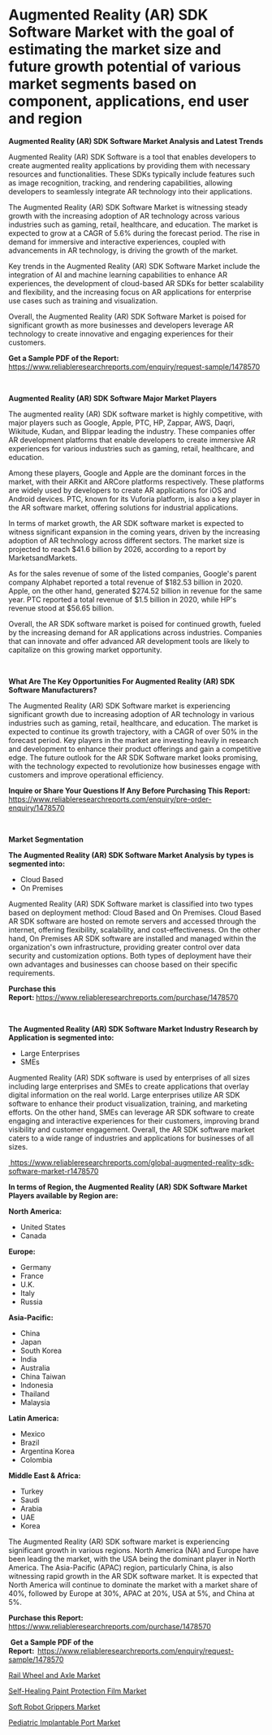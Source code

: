 <p><h1>Augmented Reality (AR) SDK Software Market with the goal of estimating the market size and future growth potential of various market segments based on component, applications, end user and region</h1></p><p><strong>Augmented Reality (AR) SDK Software Market Analysis and Latest Trends</strong></p>
<p><p>Augmented Reality (AR) SDK Software is a tool that enables developers to create augmented reality applications by providing them with necessary resources and functionalities. These SDKs typically include features such as image recognition, tracking, and rendering capabilities, allowing developers to seamlessly integrate AR technology into their applications.</p><p>The Augmented Reality (AR) SDK Software Market is witnessing steady growth with the increasing adoption of AR technology across various industries such as gaming, retail, healthcare, and education. The market is expected to grow at a CAGR of 5.6% during the forecast period. The rise in demand for immersive and interactive experiences, coupled with advancements in AR technology, is driving the growth of the market.</p><p>Key trends in the Augmented Reality (AR) SDK Software Market include the integration of AI and machine learning capabilities to enhance AR experiences, the development of cloud-based AR SDKs for better scalability and flexibility, and the increasing focus on AR applications for enterprise use cases such as training and visualization.</p><p>Overall, the Augmented Reality (AR) SDK Software Market is poised for significant growth as more businesses and developers leverage AR technology to create innovative and engaging experiences for their customers.</p></p>
<p><strong>Get a Sample PDF of the Report:&nbsp;</strong> <a href="https://www.reliableresearchreports.com/enquiry/request-sample/1478570">https://www.reliableresearchreports.com/enquiry/request-sample/1478570</a></p>
<p>&nbsp;</p>
<p><strong>Augmented Reality (AR) SDK Software Major Market Players</strong></p>
<p><p>The augmented reality (AR) SDK software market is highly competitive, with major players such as Google, Apple, PTC, HP, Zappar, AWS, Daqri, Wikitude, Kudan, and Blippar leading the industry. These companies offer AR development platforms that enable developers to create immersive AR experiences for various industries such as gaming, retail, healthcare, and education.</p><p>Among these players, Google and Apple are the dominant forces in the market, with their ARKit and ARCore platforms respectively. These platforms are widely used by developers to create AR applications for iOS and Android devices. PTC, known for its Vuforia platform, is also a key player in the AR software market, offering solutions for industrial applications.</p><p>In terms of market growth, the AR SDK software market is expected to witness significant expansion in the coming years, driven by the increasing adoption of AR technology across different sectors. The market size is projected to reach $41.6 billion by 2026, according to a report by MarketsandMarkets.</p><p>As for the sales revenue of some of the listed companies, Google's parent company Alphabet reported a total revenue of $182.53 billion in 2020. Apple, on the other hand, generated $274.52 billion in revenue for the same year. PTC reported a total revenue of $1.5 billion in 2020, while HP's revenue stood at $56.65 billion.</p><p>Overall, the AR SDK software market is poised for continued growth, fueled by the increasing demand for AR applications across industries. Companies that can innovate and offer advanced AR development tools are likely to capitalize on this growing market opportunity.</p></p>
<p>&nbsp;</p>
<p><strong>What Are The Key Opportunities For Augmented Reality (AR) SDK Software Manufacturers?</strong></p>
<p><p>The Augmented Reality (AR) SDK Software market is experiencing significant growth due to increasing adoption of AR technology in various industries such as gaming, retail, healthcare, and education. The market is expected to continue its growth trajectory, with a CAGR of over 50% in the forecast period. Key players in the market are investing heavily in research and development to enhance their product offerings and gain a competitive edge. The future outlook for the AR SDK Software market looks promising, with the technology expected to revolutionize how businesses engage with customers and improve operational efficiency.</p></p>
<p><strong>Inquire or Share Your Questions If Any Before Purchasing This Report:</strong> <a href="https://www.reliableresearchreports.com/enquiry/pre-order-enquiry/1478570">https://www.reliableresearchreports.com/enquiry/pre-order-enquiry/1478570</a></p>
<p>&nbsp;</p>
<p><strong>Market Segmentation</strong></p>
<p><strong>The Augmented Reality (AR) SDK Software Market Analysis by types is segmented into:</strong></p>
<p><ul><li>Cloud Based</li><li>On Premises</li></ul></p>
<p><p>Augmented Reality (AR) SDK Software market is classified into two types based on deployment method: Cloud Based and On Premises. Cloud Based AR SDK software are hosted on remote servers and accessed through the internet, offering flexibility, scalability, and cost-effectiveness. On the other hand, On Premises AR SDK software are installed and managed within the organization's own infrastructure, providing greater control over data security and customization options. Both types of deployment have their own advantages and businesses can choose based on their specific requirements.</p></p>
<p><strong>Purchase this Report:&nbsp;</strong><a href="https://www.reliableresearchreports.com/purchase/1478570">https://www.reliableresearchreports.com/purchase/1478570</a></p>
<p>&nbsp;</p>
<p><strong>The Augmented Reality (AR) SDK Software Market Industry Research by Application is segmented into:</strong></p>
<p><ul><li>Large Enterprises</li><li>SMEs</li></ul></p>
<p><p>Augmented Reality (AR) SDK software is used by enterprises of all sizes including large enterprises and SMEs to create applications that overlay digital information on the real world. Large enterprises utilize AR SDK software to enhance their product visualization, training, and marketing efforts. On the other hand, SMEs can leverage AR SDK software to create engaging and interactive experiences for their customers, improving brand visibility and customer engagement. Overall, the AR SDK software market caters to a wide range of industries and applications for businesses of all sizes.</p></p>
<p><a href="https://www.reliableresearchreports.com/global-augmented-reality-sdk-software-market-r1478570">&nbsp;https://www.reliableresearchreports.com/global-augmented-reality-sdk-software-market-r1478570</a></p>
<p><strong>In terms of Region, the Augmented Reality (AR) SDK Software Market Players available by Region are:</strong></p>
<p>
    <p> <strong> North America: </strong>
        <ul>
            <li>United States</li>
            <li>Canada</li>
        </ul>
        </p> 
    <p> <strong> Europe: </strong>
        <ul>
            <li>Germany</li>
            <li>France</li>
            <li>U.K.</li>
            <li>Italy</li>
            <li>Russia</li>
        </ul>
        </p> 
    <p> <strong> Asia-Pacific: </strong>
        <ul>
            <li>China</li>
            <li>Japan</li>
            <li>South Korea</li>
            <li>India</li>
            <li>Australia</li>
            <li>China Taiwan</li>
            <li>Indonesia</li>
            <li>Thailand</li>
            <li>Malaysia</li>
        </ul>
        </p> 
    <p> <strong> Latin America: </strong>
        <ul>
            <li>Mexico</li>
            <li>Brazil</li>
            <li>Argentina Korea</li>
            <li>Colombia</li>
        </ul>
        </p> 
    <p> <strong> Middle East & Africa: </strong>
        <ul>
            <li>Turkey</li>
            <li>Saudi</li>
            <li>Arabia</li>
            <li>UAE</li>
            <li>Korea</li>
        </ul>
    </p>
    </p>
<p><p>The Augmented Reality (AR) SDK software market is experiencing significant growth in various regions. North America (NA) and Europe have been leading the market, with the USA being the dominant player in North America. The Asia-Pacific (APAC) region, particularly China, is also witnessing rapid growth in the AR SDK software market. It is expected that North America will continue to dominate the market with a market share of 40%, followed by Europe at 30%, APAC at 20%, USA at 5%, and China at 5%.</p></p>
<p><strong>Purchase this Report: </strong><a href="https://www.reliableresearchreports.com/purchase/1478570">https://www.reliableresearchreports.com/purchase/1478570</a></p>
<p>&nbsp;<strong>Get a Sample PDF of the Report:&nbsp;&nbsp;</strong><a href="https://www.reliableresearchreports.com/enquiry/request-sample/1478570">https://www.reliableresearchreports.com/enquiry/request-sample/1478570</a></p>
<p><strong></strong></p>
<p><p><a href="https://github.com/esmeraldaezzy156/Market-Research-Report-List-1/blob/main/rail-wheel-and-axle-market.md">Rail Wheel and Axle Market</a></p><p><a href="https://medium.com/@alexander.bell98078/future-trends-in-global-self-healing-paint-protection-film-market-market-insights-and-analysis-004c6a6116d9">Self-Healing Paint Protection Film Market</a></p><p><a href="https://medium.com/@richard.james09789/global-soft-robot-grippers-market-exploring-market-share-market-trends-and-future-growth-8ddf4d8c4654">Soft Robot Grippers Market</a></p><p><a href="https://github.com/carolalsopr44536/Market-Research-Report-List-1/blob/main/pediatric-implantable-port-market.md">Pediatric Implantable Port Market</a></p></p>